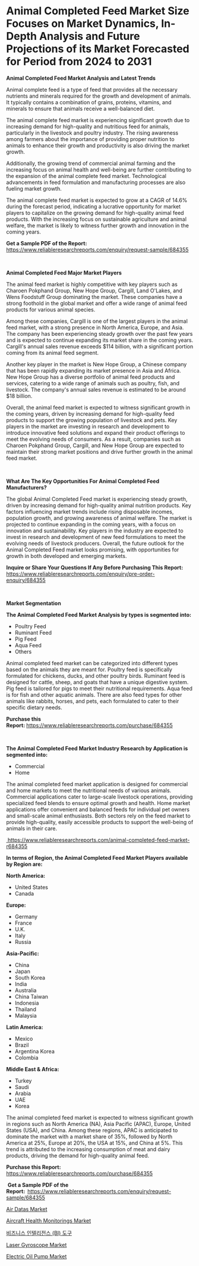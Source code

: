 <p><h1>Animal Completed Feed Market Size Focuses on Market Dynamics, In-Depth Analysis and Future Projections of its Market Forecasted for Period from 2024 to 2031</h1></p><p><strong>Animal Completed Feed Market Analysis and Latest Trends</strong></p>
<p><p>Animal complete feed is a type of feed that provides all the necessary nutrients and minerals required for the growth and development of animals. It typically contains a combination of grains, proteins, vitamins, and minerals to ensure that animals receive a well-balanced diet.</p><p>The animal complete feed market is experiencing significant growth due to increasing demand for high-quality and nutritious feed for animals, particularly in the livestock and poultry industry. The rising awareness among farmers about the importance of providing proper nutrition to animals to enhance their growth and productivity is also driving the market growth.</p><p>Additionally, the growing trend of commercial animal farming and the increasing focus on animal health and well-being are further contributing to the expansion of the animal complete feed market. Technological advancements in feed formulation and manufacturing processes are also fueling market growth.</p><p>The animal complete feed market is expected to grow at a CAGR of 14.6% during the forecast period, indicating a lucrative opportunity for market players to capitalize on the growing demand for high-quality animal feed products. With the increasing focus on sustainable agriculture and animal welfare, the market is likely to witness further growth and innovation in the coming years.</p></p>
<p><strong>Get a Sample PDF of the Report:&nbsp;</strong> <a href="https://www.reliableresearchreports.com/enquiry/request-sample/684355">https://www.reliableresearchreports.com/enquiry/request-sample/684355</a></p>
<p>&nbsp;</p>
<p><strong>Animal Completed Feed Major Market Players</strong></p>
<p><p>The animal feed market is highly competitive with key players such as Charoen Pokphand Group, New Hope Group, Cargill, Land O'Lakes, and Wens Foodstuff Group dominating the market. These companies have a strong foothold in the global market and offer a wide range of animal feed products for various animal species.</p><p>Among these companies, Cargill is one of the largest players in the animal feed market, with a strong presence in North America, Europe, and Asia. The company has been experiencing steady growth over the past few years and is expected to continue expanding its market share in the coming years. Cargill's annual sales revenue exceeds $114 billion, with a significant portion coming from its animal feed segment.</p><p>Another key player in the market is New Hope Group, a Chinese company that has been rapidly expanding its market presence in Asia and Africa. New Hope Group has a diverse portfolio of animal feed products and services, catering to a wide range of animals such as poultry, fish, and livestock. The company's annual sales revenue is estimated to be around $18 billion.</p><p>Overall, the animal feed market is expected to witness significant growth in the coming years, driven by increasing demand for high-quality feed products to support the growing population of livestock and pets. Key players in the market are investing in research and development to introduce innovative feed solutions and expand their product offerings to meet the evolving needs of consumers. As a result, companies such as Charoen Pokphand Group, Cargill, and New Hope Group are expected to maintain their strong market positions and drive further growth in the animal feed market.</p></p>
<p>&nbsp;</p>
<p><strong>What Are The Key Opportunities For Animal Completed Feed Manufacturers?</strong></p>
<p><p>The global Animal Completed Feed market is experiencing steady growth, driven by increasing demand for high-quality animal nutrition products. Key factors influencing market trends include rising disposable incomes, population growth, and growing awareness of animal welfare. The market is projected to continue expanding in the coming years, with a focus on innovation and sustainability. Key players in the industry are expected to invest in research and development of new feed formulations to meet the evolving needs of livestock producers. Overall, the future outlook for the Animal Completed Feed market looks promising, with opportunities for growth in both developed and emerging markets.</p></p>
<p><strong>Inquire or Share Your Questions If Any Before Purchasing This Report:</strong> <a href="https://www.reliableresearchreports.com/enquiry/pre-order-enquiry/684355">https://www.reliableresearchreports.com/enquiry/pre-order-enquiry/684355</a></p>
<p>&nbsp;</p>
<p><strong>Market Segmentation</strong></p>
<p><strong>The Animal Completed Feed Market Analysis by types is segmented into:</strong></p>
<p><ul><li>Poultry Feed</li><li>Ruminant Feed</li><li>Pig Feed</li><li>Aqua Feed</li><li>Others</li></ul></p>
<p><p>Animal completed feed market can be categorized into different types based on the animals they are meant for. Poultry feed is specifically formulated for chickens, ducks, and other poultry birds. Ruminant feed is designed for cattle, sheep, and goats that have a unique digestive system. Pig feed is tailored for pigs to meet their nutritional requirements. Aqua feed is for fish and other aquatic animals. There are also feed types for other animals like rabbits, horses, and pets, each formulated to cater to their specific dietary needs.</p></p>
<p><strong>Purchase this Report:&nbsp;</strong><a href="https://www.reliableresearchreports.com/purchase/684355">https://www.reliableresearchreports.com/purchase/684355</a></p>
<p>&nbsp;</p>
<p><strong>The Animal Completed Feed Market Industry Research by Application is segmented into:</strong></p>
<p><ul><li>Commercial</li><li>Home</li></ul></p>
<p><p>The animal completed feed market application is designed for commercial and home markets to meet the nutritional needs of various animals. Commercial applications cater to large-scale livestock operations, providing specialized feed blends to ensure optimal growth and health. Home market applications offer convenient and balanced feeds for individual pet owners and small-scale animal enthusiasts. Both sectors rely on the feed market to provide high-quality, easily accessible products to support the well-being of animals in their care.</p></p>
<p><a href="https://www.reliableresearchreports.com/animal-completed-feed-market-r684355">&nbsp;https://www.reliableresearchreports.com/animal-completed-feed-market-r684355</a></p>
<p><strong>In terms of Region, the Animal Completed Feed Market Players available by Region are:</strong></p>
<p>
    <p> <strong> North America: </strong>
        <ul>
            <li>United States</li>
            <li>Canada</li>
        </ul>
        </p> 
    <p> <strong> Europe: </strong>
        <ul>
            <li>Germany</li>
            <li>France</li>
            <li>U.K.</li>
            <li>Italy</li>
            <li>Russia</li>
        </ul>
        </p> 
    <p> <strong> Asia-Pacific: </strong>
        <ul>
            <li>China</li>
            <li>Japan</li>
            <li>South Korea</li>
            <li>India</li>
            <li>Australia</li>
            <li>China Taiwan</li>
            <li>Indonesia</li>
            <li>Thailand</li>
            <li>Malaysia</li>
        </ul>
        </p> 
    <p> <strong> Latin America: </strong>
        <ul>
            <li>Mexico</li>
            <li>Brazil</li>
            <li>Argentina Korea</li>
            <li>Colombia</li>
        </ul>
        </p> 
    <p> <strong> Middle East & Africa: </strong>
        <ul>
            <li>Turkey</li>
            <li>Saudi</li>
            <li>Arabia</li>
            <li>UAE</li>
            <li>Korea</li>
        </ul>
    </p>
    </p>
<p><p>The animal completed feed market is expected to witness significant growth in regions such as North America (NA), Asia Pacific (APAC), Europe, United States (USA), and China. Among these regions, APAC is anticipated to dominate the market with a market share of 35%, followed by North America at 25%, Europe at 20%, the USA at 15%, and China at 5%. This trend is attributed to the increasing consumption of meat and dairy products, driving the demand for high-quality animal feed.</p></p>
<p><strong>Purchase this Report: </strong><a href="https://www.reliableresearchreports.com/purchase/684355">https://www.reliableresearchreports.com/purchase/684355</a></p>
<p>&nbsp;<strong>Get a Sample PDF of the Report:&nbsp;&nbsp;</strong><a href="https://www.reliableresearchreports.com/enquiry/request-sample/684355">https://www.reliableresearchreports.com/enquiry/request-sample/684355</a></p>
<p><strong></strong></p>
<p><p><a href="https://github.com/derrinmiltonellis35gcl/Market-Research-Report-List-4/blob/main/air-datas-market.md">Air Datas Market</a></p><p><a href="https://github.com/Sherrillcrooksxa8i18ucf2m/Market-Research-Report-List-3/blob/main/aircraft-health-monitorings-market.md">Aircraft Health Monitorings Market</a></p><p><a href="https://github.com/alfitoms13/Market-Research-Report-List-2/blob/main/568111183099.md">비즈니스 인텔리전스 (BI) 도구</a></p><p><a href="https://medium.com/@sjdhshjc2456654/laser-gyroscope-market-research-report-market-forecast-and-growth-prospects-with-a-steady-cagr-of-65955062906a">Laser Gyroscope Market</a></p><p><a href="https://medium.com/@chiragreportprime4/electric-oil-pump-market-a-global-and-regional-analysis-focus-on-region-country-level-analysis-b71926ea5950">Electric Oil Pump Market</a></p></p>